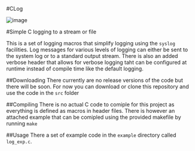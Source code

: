 #CLog 

![image](https://travis-ci.org/mattmaynes/CLog.svg)

#Simple C logging to a stream or file

This is a set of logging macros that simplify logging using the `syslog` facilities. Log messages for various levels of logging can either be sent to the system log or to a standard output stream. There is also an added verbose header that allows for verbose logging taht can be configured at runtime instead of compile time like the default logging. 


##Downloading
There currently are no release versions of the code but there will be soon. For now you can download or clone this repository and use the code in the `src` folder

##Compiling
There is no actual C code to comiple for this project as everything is defined as macros in header files. There is however an attached example that can be comipled using the provided makefile by running `make`

##Usage
There a set of example code in the `example` directory called `log_exp.c`.

